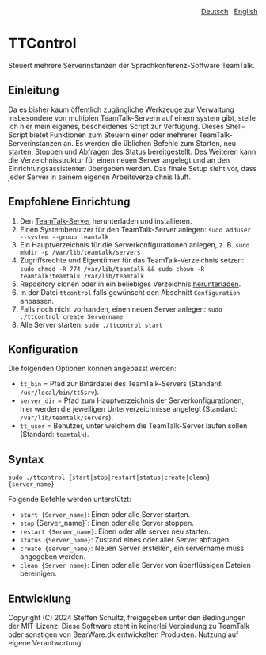 <p align="right"><a href="README-de.md">Deutsch</a> &nbsp; <a href="README.md">English</a></p>

# TTControl
Steuert mehrere Serverinstanzen der Sprachkonferenz-Software TeamTalk.

## Einleitung

Da es bisher kaum öffentlich zugängliche Werkzeuge zur Verwaltung insbesondere von multiplen TeamTalk-Servern auf einem system gibt, stelle ich hier mein eigenes, bescheidenes Script zur Verfügung. Dieses Shell-Script bietet Funktionen zum Steuern einer oder mehrerer TeamTalk-Serverinstanzen an. Es werden die üblichen Befehle zum Starten, neu starten, Stoppen und Abfragen des Status bereitgestellt. Des Weiteren kann die Verzeichnisstruktur für einen neuen Server angelegt und an den Einrichtungsassistenten übergeben werden. Das finale Setup sieht vor, dass jeder Server in seinem eigenen Arbeitsverzeichnis läuft. 

## Empfohlene Einrichtung

1. Den [TeamTalk-Server](https://bearware.dk) herunterladen und installieren.
2. Einen Systembenutzer für den TeamTalk-Server anlegen: `sudo adduser --system --group teamtalk`
3. Ein Hauptverzeichnis für die Serverkonfigurationen anlegen, z. B. `sudo mkdir -p /var/lib/teamtalk/servers`
4. Zugriffsrechte und Eigentümer für das TeamTalk-Verzeichnis setzen: `sudo chmod -R 774 /var/lib/teamtalk && sudo chown -R teamtalk:teamtalk /var/lib/teamtalk`
5. Repository clonen oder in ein beliebiges Verzeichnis [herunterladen](https://github.com/schulle4u/ttcontrol/archive/refs/heads/main.zip).
6. In der Datei `ttcontrol` falls gewünscht den Abschnitt `Configuration` anpassen.
7. Falls noch nicht vorhanden, einen neuen Server anlegen: `sudo ./ttcontrol create Servername`
8. Alle Server starten: `sudo ./ttcontrol start`

## Konfiguration

Die folgenden Optionen können angepasst werden: 

* `tt_bin` = Pfad zur Binärdatei des TeamTalk-Servers (Standard: `/usr/local/bin/tt5srv`).
* `server_dir` = Pfad zum Hauptverzeichnis der Serverkonfigurationen, hier werden die jeweiligen Unterverzeichnisse angelegt (Standard: `/var/lib/teamtalk/servers`).
* `tt_user` = Benutzer, unter welchem die TeamTalk-Server laufen sollen (Standard: `teamtalk`).

## Syntax
`sudo ./ttcontrol {start|stop|restart|status|create|clean} {server_name}`

Folgende Befehle werden unterstützt: 

* `start {Server_name}`: Einen oder alle Server starten.
* `stop` {Server_name}`: Einen oder alle Server stoppen.
* `restart {Server_name}`: Einen oder alle server neu starten.
* `status {Server_name}`: Zustand eines oder aller Server abfragen.
* `create {server_name}`: Neuen Server erstellen, ein servername muss angegeben werden.
* `clean {Server_name}`: Einen oder alle Server von überflüssigen Dateien bereinigen.

## Entwicklung
Copyright (C) 2024 Steffen Schultz, freigegeben unter den Bedingungen der MIT-Lizenz: Diese Software steht in keinerlei Verbindung zu TeamTalk oder sonstigen von BearWare.dk entwickelten Produkten. Nutzung auf eigene Verantwortung! 